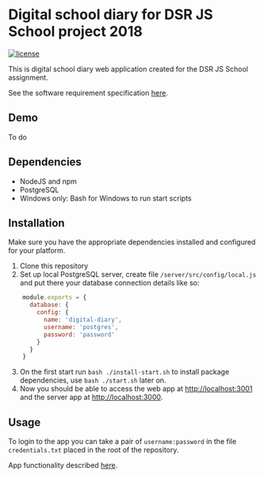 # Digital school diary for DSR JS School project 2018
[![license](https://img.shields.io/github/license/dotaxe/digital-diary.svg)](https://github.com/dotaxe/digital-diary/blob/master/LICENSE)

This is digital school diary web application created for the DSR JS School assignment. 

See the software requirement specification [here](https://github.com/dotaxe/digital-diary/blob/master/SRS.md).
## Demo
To do
## Dependencies
* NodeJS and npm
* PostgreSQL
* Windows only: Bash for Windows to run start scripts
## Installation
Make sure you have the appropriate dependencies installed and configured for your platform. 
1. Clone this repository
2. Set up local PostgreSQL server, create file ```/server/src/config/local.js``` and put there your database connection details like so: 
```javascript
    module.exports = {
      database: {
        config: {
          name: 'digital-diary',
          username: 'postgres',
          password: 'password'
        }
      }
    }
```
3. On the first start run ```bash ./install-start.sh``` to install package dependencies, use ```bash ./start.sh``` later on.
4. Now you should be able to access the web app at [http://localhost:3001](http://localhost:3001/)  and the server app at [http://localhost:3000](http://localhost:3000/).
## Usage
To login to the app you can take a pair of ```username:password``` in the file ```credentials.txt``` placed in the root of the repository.

App functionality described [here](https://github.com/dotaxe/digital-diary/blob/master/SRS.md#roles-and-permissions).
